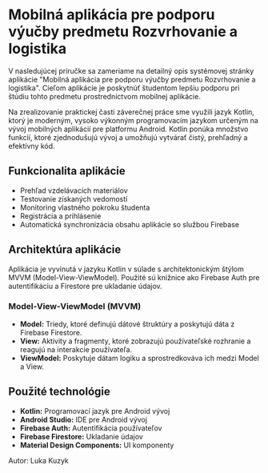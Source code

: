 <h1>Mobilná aplikácia pre podporu výučby predmetu Rozvrhovanie a logistika</h1>

<p>V nasledujúcej príručke sa zameriame na detailný opis systémovej stránky aplikácie "Mobilná aplikácia pre podporu výučby predmetu Rozvrhovanie a logistika".
    Cieľom aplikácie je poskytnúť študentom lepšiu podporu pri štúdiu tohto predmetu prostredníctvom mobilnej aplikácie.</p>


Na zrealizovanie praktickej časti záverečnej práce sme využili jazyk Kotlin, ktorý je moderným, vysoko výkonným programovacím jazykom určeným na vývoj mobilných aplikácií pre platformu Android. Kotlin ponúka množstvo funkcií, ktoré zjednodušujú vývoj a umožňujú vytvárať čistý, prehľadný a efektívny kód.


<h2 id="funkcionalita">Funkcionalita aplikácie</h2>
<ul>
    <li>Prehľad vzdelávacích materiálov</li>
    <li>Testovanie získaných vedomostí</li>
    <li>Monitoring vlastného pokroku študenta</li>
    <li>Registrácia a prihlásenie</li>
    <li>Automatická synchronizácia obsahu aplikácie so službou Firebase</li>
</ul>


<h2 id="architektura">Architektúra aplikácie</h2>
<p>Aplikácia je vyvinutá v jazyku Kotlin v súlade s architektonickým štýlom MVVM (Model-View-ViewModel). Použité sú knižnice ako Firebase Auth pre autentifikáciu a Firestore pre ukladanie údajov.</p>

<h3>Model-View-ViewModel (MVVM)</h3>
<ul>
    <li><strong>Model:</strong> Triedy, ktoré definujú dátové štruktúry a poskytujú dáta z Firebase Firestore.</li>
    <li><strong>View:</strong> Aktivity a fragmenty, ktoré zobrazujú používateľské rozhranie a reagujú na interakcie používateľa.</li>
    <li><strong>ViewModel:</strong> Poskytuje dátam logiku a sprostredkováva ich medzi Model a View.</li>
</ul>


<h2 id="technologie">Použité technológie</h2>
<ul>
    <li><strong>Kotlin:</strong> Programovací jazyk pre Android vývoj</li>
    <li><strong>Android Studio:</strong> IDE pre Android vývoj</li>
    <li><strong>Firebase Auth:</strong> Autentifikácia používateľov</li>
    <li><strong>Firebase Firestore:</strong> Ukladanie údajov</li>
    <li><strong>Material Design Components:</strong> UI komponenty</li>
</ul>

<p>Autor: Luka Kuzyk</p>
